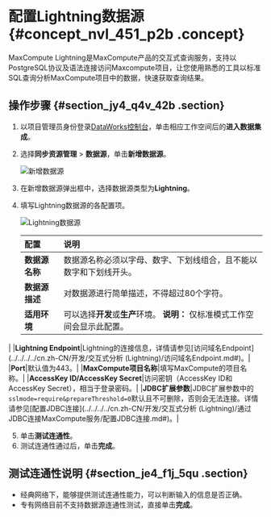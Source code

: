 # 配置Lightning数据源 {#concept_nvl_451_p2b .concept}

MaxCompute Lightning是MaxCompute产品的交互式查询服务，支持以PostgreSQL协议及语法连接访问Maxcompute项目，让您使用熟悉的工具以标准SQL查询分析MaxCompute项目中的数据，快速获取查询结果。

## 操作步骤 {#section_jy4_q4v_42b .section}

1.  以项目管理员身份登录[DataWorks控制台](https://workbench.data.aliyun.com/console)，单击相应工作空间后的**进入数据集成**。
2.  选择**同步资源管理** \> **数据源**，单击**新增数据源**。

    ![新增数据源](http://static-aliyun-doc.oss-cn-hangzhou.aliyuncs.com/assets/img/16213/15674232007595_zh-CN.png)

3.  在新增数据源弹出框中，选择数据源类型为**Lightning**。
4.  填写Lightning数据源的各配置项。

    ![Lightning数据源](http://static-aliyun-doc.oss-cn-hangzhou.aliyuncs.com/assets/img/1000681/156742320052196_zh-CN.png)

    |配置|说明|
    |:-|:-|
    |**数据源名称**|数据源名称必须以字母、数字、下划线组合，且不能以数字和下划线开头。|
    |**数据源描述**|对数据源进行简单描述，不得超过80个字符。|
    |**适用环境**|可以选择**开发**或**生产**环境。 **说明：** 仅标准模式工作空间会显示此配置。

 |
    |**Lightning Endpoint**|Lightning的连接信息，详情请参见[访问域名Endpoint](../../../../cn.zh-CN/开发/交互式分析 (Lightning)/访问域名Endpoint.md#)。|
    |**Port**|默认值为443。|
    |**MaxCompute项目名称**|填写MaxCompute的项目名称。|
    |**AccessKey ID/AccessKey Secret**|访问密钥（AccessKey ID和AccessKey Secret），相当于登录密码。|
    |**JDBC扩展参数**|JDBC扩展参数中的`sslmode=require&prepareThreshold=0`默认且不可删除，否则会无法连接。详情请参见[配置JDBC连接](../../../../cn.zh-CN/开发/交互式分析 (Lightning)/通过JDBC连接MaxCompute服务/配置JDBC连接.md#)。|

5.  单击**测试连通性**。
6.  测试连通性通过后，单击**完成**。

## 测试连通性说明 {#section_je4_f1j_5qu .section}

-   经典网络下，能够提供测试连通性能力，可以判断输入的信息是否正确。
-   专有网络目前不支持数据源连通性测试，直接单击**完成**。

